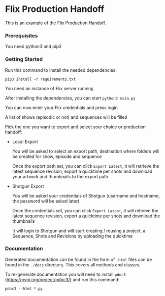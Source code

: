 # Flix Production Handoff

This is an example of the Flix Production Handoff.

### Prerequisites

You need python3 and pip3

### Getting Started

Run this command to install the needed dependencies:
```
pip3 install -r requirements.txt
```

You need an instance of Flix server running

After installing the dependencies, you can start `python3 main.py`

You can now enter your Flix credentials and press login

A list of shows (episodic or not) and sequences will be filled

Pick the one you want to export and select your choice or production handoff:

- Local Export

    You will be asked to select an export path, destination where folders will be created for show, episode and sequence

    Once the export path set, you can click `Export Latest`, it will retrieve the latest sequence revision, export a quicktime per shots
    and download your artwork and thumbnails to the export path

- Shotgun Export

    You will be asked your credentials of Shotgun (username and hostname, the password will be asked later)

    Once the credentials set, you can click `Export Latest`, it will retrieve the latest sequence revision, export a quicktime per shots and download the thumbnails

    It will login to Shotgun and will start creating / reusing a project, a Sequence, Shots and Revisions by uploading the quicktime


### Documentation

Generated documentation can be found in the form of `.html` files can be found in the `./docs` directory. This covers all methods and classes.

To re-generate documentation you will need to install `pdoc3` (https://pypi.org/project/pdoc3/) and run this command:

```
pdoc3 --html *.py
```